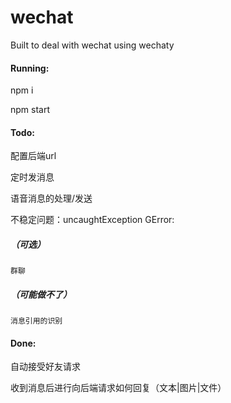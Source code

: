 # wechat
Built to deal with wechat using wechaty

#### Running:

  npm i
  
  npm start
  
#### Todo:

  配置后端url
  
  定时发消息

  语音消息的处理/发送
  
  不稳定问题：uncaughtException GError:

  ##### （可选）
    
    群聊
    

  ##### （可能做不了）

    消息引用的识别
  
#### Done:

  自动接受好友请求
  
  收到消息后进行向后端请求如何回复（文本|图片|文件）
  
